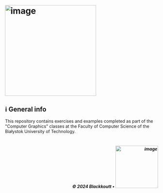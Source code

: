 # <img width="300" alt="image" src="https://github.com/user-attachments/assets/4eae9cee-8ddb-49d8-8f0d-4fe62f48fdec" />

<h2 id="general-info">ℹ️ General info</h2>

This repository contains exercises and examples completed as part of the "Computer Graphics" classes at the Faculty of Computer Science of the Białystok University of Technology.

# 
<p align="right">
  <h5 align="right">© 2024 Blackkoutt •</b> <img width="140" alt="image" src="https://github.com/user-attachments/assets/4eae9cee-8ddb-49d8-8f0d-4fe62f48fdec" />
</p>
